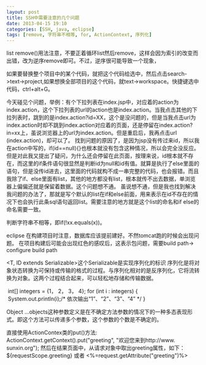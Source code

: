 ```yaml
---
layout: post
title: SSH中需要注意的几个问题
date: 2013-04-15 19:10
categories: [SSH, java, eclipse]
tags: [remove, 字符串不相等, for, ActionContext, 序列化]
---
```

list remove()用法注意，不要正着循环list然后remove，这样会因为索引的改变而出错，改为逆序remove即可。不过，逆序很可能导致一个现象，

如果要替换整个项目中的某个代码，就把这个代码给选中，然后点击search->text->project,如果想换全部项目的这个代码，就text->workspace。快捷键选中代码，ctrl+alt+G。

今天碰见个问题，举例：有个下拉列表在index.jsp中，对应着的action为index.action，这个下拉列表的url的action也是index.action。当我点击其他的下拉列表时，跳到的是index.action?id=XX，这个是没问题的，但是当我点击url为index.action时却不跳到index.action对应着的页面，还是停留在index.action?in=xx上，虽说浏览器上的url为index.action。但是重启后，我再点击url (index.action)，却可以了。
找到问题的原因了，是因为jsp没有传过来id，所以我在action中写的，if(id==null){}也根本就没有包含这种情况，所以会完全没反应。但是对此我又提出了疑问，为什么还会停留在此页面，按理来说，id根本就不存在，而这里的if条件语句很显然是判断id为null和id有值。就算是执行了else里面的语句，但是没传id进去，这里面的代码就构不成一串完整的代码，也会报错。而且我除了if、else里面有list，其他的地方都没有list，根本就传不出去数据，单浏览器上偏偏还就是保留着数据。这个问题想不通。
虽说想不通，但是我也找到解决我问题的办法了，那就是写个默认的list在if和else前面，用来表示在id不存在的情况下也会执行此条sql语句返回list。需要注意的地方就是这个list的命名和if else的命名需要一致。

判断字符串不相等，即if(!xx.equals(x))。

eclipse
在构建项目时注意，数据库应该提前建好。不然tomcat跑的时候会出现问题。
在项目构建后可能会出现红色的感叹后，这表示包问题，需要build path-> configure build path

<T, ID extends Serializable>这个Serializable是实现序列化的标识
序列化是将对象状态转换为可保持或传输的格式的过程。与序列化相对的是反序列化，它将流转换为对象。这两个过程结合起来，可以轻松地存储和传输数据。

 int[] integers = {1， 2， 3， 4};
for (int i : integers) {
    System.out.println(i);/* 依次输出“1”、“2”、“3”、“4” */
}

Object ...objects这种参数定义是在不确定方法参数的情况下的一种多态表现形式。即这个方法可以传递多个参数，这个参数的个数是不确定的。

直接使用ActionContex类的put()方法:
ActionContext.getContext().put("greeting", "欢迎您来到http://www. sunxin.org");
然后在结果页面中，从请求对象中取出greeting属性，如下：
${requestScope.greeting} 或者 <%=request.getAttribute("greeting")%>


